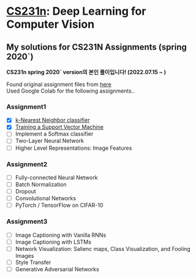 # [CS231n](http://cs231n.stanford.edu/): Deep Learning for Computer Vision
## My solutions for CS231N Assignments (spring 2020`)

**CS231n spring 2020` version의 본인 풀이입니다! (2022.07.15 ~ )**

Found original assignment files from [here](https://github.com/maxim5/cs231n-2020-spring)  
Used Google Colab for the following assignments..

### Assignment1
- [x] [k-Nearest Neighbor classifier](https://github.com/yxxshin/CS231N_assignments/blob/main/assignment1/knn.ipynb) 
- [x] [Training a Support Vector Machine](https://github.com/yxxshin/CS231N_assignments/blob/main/assignment1/svm.ipynb)
- [ ] Implement a Softmax classifier
- [ ] Two-Layer Neural Network
- [ ] Higher Level Representations: Image Features

### Assignment2
- [ ] Fully-connected Neural Network
- [ ] Batch Normalization
- [ ] Dropout
- [ ] Convolutional Networks
- [ ] PyTorch / TensorFlow on CIFAR-10

### Assignment3
- [ ] Image Captioning with Vanilla RNNs
- [ ] Image Captioning with LSTMs
- [ ] Network Visualization: Salienc maps, Class Visualization, and Fooling Images
- [ ] Style Transfer
- [ ] Generative Adversarial Networks
